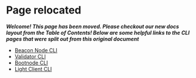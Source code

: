 # Page relocated

_**Welcome! This page has been moved. Please checkout our new docs layout from the Table of Contents! Below are some helpful links to the CLI pages that were split out from this original document**_

- [Beacon Node CLI](../beacon-management/beacon-cli.md)
- [Validator CLI](../validator-management/validator-cli.md)
- [Bootnode CLI](../bootnode/bootnode-cli.md)
- [Light Client CLI](../lightclient-prover/lightclient-cli.md)
